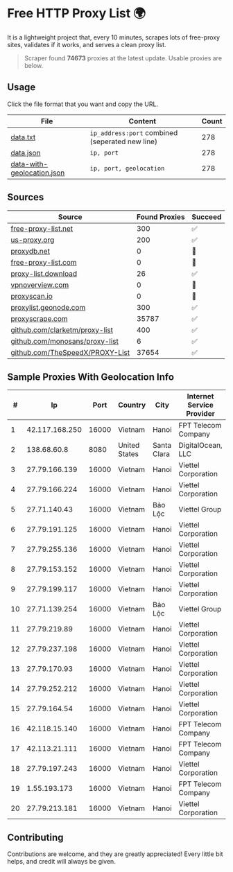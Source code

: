 
# Free HTTP Proxy List 🌍

It is a lightweight project that, every 10 minutes, scrapes lots of free-proxy sites, validates if it works, and serves a clean proxy list.


> Scraper found **74673** proxies at the latest update. Usable proxies are below.

## Usage

Click the file format that you want and copy the URL.


|File|Content|Count|
|----|-------|-----|
|[data.txt](https://raw.githubusercontent.com/themiralay/Proxy-List-World/master/data.txt)|`ip_address:port` combined (seperated new line)|278|
|[data.json](https://raw.githubusercontent.com/themiralay/Proxy-List-World/master/data.json)|`ip, port`|278|
|[data-with-geolocation.json](https://raw.githubusercontent.com/themiralay/Proxy-List-World/master/data-with-geolocation.json)|`ip, port, geolocation`|278|

## Sources

|Source|Found Proxies|Succeed|
|------|-------------|-------|
|[free-proxy-list.net](https://free-proxy-list.net)|300|✅|
|[us-proxy.org](https://www.us-proxy.org)|200|✅|
|[proxydb.net](http://proxydb.net)|0|🚫|
|[free-proxy-list.com](https://free-proxy-list.com/?page=&port=&type%5B%5D=http&type%5B%5D=https&up_time=0&search=Search)|0|🚫|
|[proxy-list.download](https://www.proxy-list.download/HTTP)|26|✅|
|[vpnoverview.com](https://vpnoverview.com/privacy/anonymous-browsing/free-proxy-servers)|0|🚫|
|[proxyscan.io](https://www.proxyscan.io)|0|🚫|
|[proxylist.geonode.com](https://proxylist.geonode.com/api/proxy-list?limit=300&page=1&sort_by=lastChecked&sort_type=desc&protocols=http,https)|300|✅|
|[proxyscrape.com](https://api.proxyscrape.com/v2/?request=displayproxies&protocol=http&timeout=10000&country=all&ssl=all&anonymity=all)|35787|✅|
|[github.com/clarketm/proxy-list](https://raw.githubusercontent.com/clarketm/proxy-list/master/proxy-list-raw.txt)|400|✅|
|[github.com/monosans/proxy-list](https://raw.githubusercontent.com/monosans/proxy-list/main/proxies/http.txt)|6|✅|
|[github.com/TheSpeedX/PROXY-List](https://raw.githubusercontent.com/TheSpeedX/PROXY-List/master/http.txt)|37654|✅|


## Sample Proxies With Geolocation Info

|#|Ip|Port|Country|City|Internet Service Provider|
|-|--|----|-------|----|-------------------------|
|1|42.117.168.250|16000|Vietnam|Hanoi|FPT Telecom Company|
|2|138.68.60.8|8080|United States|Santa Clara|DigitalOcean, LLC|
|3|27.79.166.139|16000|Vietnam|Hanoi|Viettel Corporation|
|4|27.79.166.224|16000|Vietnam|Hanoi|Viettel Corporation|
|5|27.71.140.43|16000|Vietnam|Bảo Lộc|Viettel Group|
|6|27.79.191.125|16000|Vietnam|Hanoi|Viettel Corporation|
|7|27.79.255.136|16000|Vietnam|Hanoi|Viettel Corporation|
|8|27.79.153.152|16000|Vietnam|Hanoi|Viettel Corporation|
|9|27.79.199.117|16000|Vietnam|Hanoi|Viettel Corporation|
|10|27.71.139.254|16000|Vietnam|Bảo Lộc|Viettel Group|
|11|27.79.219.89|16000|Vietnam|Hanoi|Viettel Corporation|
|12|27.79.237.198|16000|Vietnam|Hanoi|Viettel Corporation|
|13|27.79.170.93|16000|Vietnam|Hanoi|Viettel Corporation|
|14|27.79.252.212|16000|Vietnam|Hanoi|Viettel Corporation|
|15|27.79.164.54|16000|Vietnam|Hanoi|Viettel Corporation|
|16|42.118.15.140|16000|Vietnam|Hanoi|FPT Telecom Company|
|17|42.113.21.111|16000|Vietnam|Hanoi|FPT Telecom Company|
|18|27.79.197.243|16000|Vietnam|Hanoi|Viettel Corporation|
|19|1.55.193.173|16000|Vietnam|Hanoi|FPT Telecom Company|
|20|27.79.213.181|16000|Vietnam|Hanoi|Viettel Corporation|



## Contributing

Contributions are welcome, and they are greatly appreciated! Every
little bit helps, and credit will always be given.

